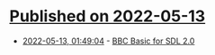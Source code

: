 # [Published on 2022-05-13](index.md)

* [2022-05-13, 01:49:04](https://news.ycombinator.com/item?id=31362321) - [BBC Basic for SDL 2.0](https://www.bbcbasic.co.uk/bbcsdl/index.html)
